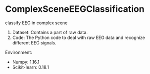 # ComplexSceneEEGClassification
classify EEG in complex scene

1) Dataset:
Contains a part of raw data.
2) Code:
The Python code to deal with raw EEG data and recognize different EEG signals.

Environment:
- Numpy: 1.16.1
- Scikit-learn: 0.18.1
